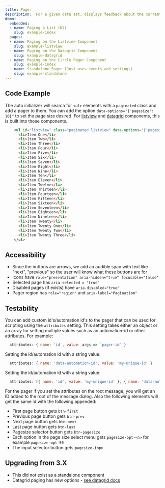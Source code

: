 ```yaml
---
title: Pager
description:  For a given data set, displays feedback about the current subset in a view and all alternate subsets available. A user can navigate between views. Best for presenting digestible portions of large data sets.
demo:
  embedded:
  - name: Paging a List (Ul)
    slug: example-index
  pages:
  - name: Paging on the Listview Component
    slug: example-listview
  - name: Paging on the Datagrid Component
    slug: example-datagrid
  - name: Paging on the Circle Pager Component
    slug: example-index
  - name: Standalone Pager (Just uses events and settings)
    slug: example-standalone
---
```


## Code Example

The auto initializer will search for `<ul>` elements with a `paginated` class and add a pager to them. You can add the option `data-options="{'pagesize': 10}"` to set the page size desired. For [listview](../listview/readme.md) and [datagrid](../datagrid/readme.md) components, this is built into those components.

```html
    <ul id="listview" class="paginated listview" data-options="{'pagesize': 10}">
      <li>Item One</li>
      <li>Item Two</li>
      <li>Item Three</li>
      <li>Item Four</li>
      <li>Item Five</li>
      <li>Item Six</li>
      <li>Item Seven</li>
      <li>Item Eight</li>
      <li>Item Nine</li>
      <li>Item Ten</li>
      <li>Item Eleven</li>
      <li>Item Twelve</li>
      <li>Item Thirteen</li>
      <li>Item Fourteen</li>
      <li>Item Fifteen</li>
      <li>Item Sixteen</li>
      <li>Item Seventeen</li>
      <li>Item Eighteen</li>
      <li>Item Nineteen</li>
      <li>Item Twenty</li>
      <li>Item Twenty One</li>
      <li>Item Twenty Two</li>
      <li>Item Twenty Three</li>
    </ul>
```

## Accessibility

- Since the buttons are arrows, we add an audible span with text like "next", "previous" so the user will know what these buttons are for
- Icons have `role="presentation" aria-hidden="true" focusable="false"`
- Selected page has `aria-selected = "true"`
- Disabled pages (if exists) have `aria-disabled="true"`
- Pager region has `role="region"` and `aria-label="Pagination"`

## Testability

You can add custom id's/automation id's to the pager that can be used for scripting using the `attributes` setting. This setting takes either an object or an array for setting multiple values such as an automation-id or other attributes. For example:

```js
  attributes: { name: 'id', value: args => `pager-id` }
```

Setting the id/automation id with a string value:

```js
  attributes: { name: 'data-automation-id', value: 'my-unique-id' }
```

Setting the id/automation id with a string value:

```js
  attributes: [{ name: 'id', value: 'my-unique-id' }, { name: 'data-automation-id', value: 'my-unique-id' }]
```

For the pager if you set the attributes on the root message, you will get an ID added to the root of the message dialog. Also the following elements will get the same id with the following appended:

- First page button gets `btn-first`
- Previous page button gets `btn-prev`
- Next page button gets `btn-next`
- Last page button gets `btn-last`
- Pagesize selector button gets `btn-pagesize`
- Each option in the page size select menu gets `pagesize-opt-<n>` for example `pagesize-opt-50`
- The input selector button gets `pagesize-inpu`

## Upgrading from 3.X

- This did not exist as a standalone component
- Datagrid paging has new options - [see datagrid docs](../datagrid/readme.md)
